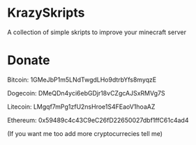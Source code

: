 
# KrazySkripts

A collection of simple skripts to improve your minecraft server


# Donate

Bitcoin: 1GMeJbP1m5LNdTwgdLHo9dtrbYfs8myqzE

Dogecoin: DMeQDn4yci6ebGDjr18vCZgcAJSxRMVg7S

Litecoin: LMgqf7mPg1zfU2nsHroe1S4FEaoV1hoaAZ

Ethereum: 0x59489c4c43C9eC26fD22650027dbf1ffC61c4ad4

(If you want me too add more cryptocurrecies tell me)